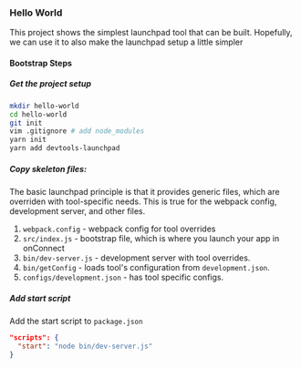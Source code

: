 ### Hello World

This project shows the simplest launchpad tool that can be built. Hopefully, we can use it to also make the launchpad setup a little simpler

#### Bootstrap Steps

##### Get the project setup

```bash
mkdir hello-world
cd hello-world
git init
vim .gitignore # add node_modules
yarn init
yarn add devtools-launchpad
```

##### Copy skeleton files:

The basic launchpad principle is that it provides generic files, which are overriden with tool-specific needs. This is true for the webpack config, development server, and other files.

1. `webpack.config` - webpack config for tool overrides
2. `src/index.js` - bootstrap file, which is where you launch your app in onConnect
3. `bin/dev-server.js` - development server with tool overrides.
4. `bin/getConfig` - loads tool's configuration from `development.json`.
5. `configs/development.json` - has tool specific configs.

##### Add start script

Add the start script to `package.json`

```json
"scripts": {
  "start": "node bin/dev-server.js"
}
```
